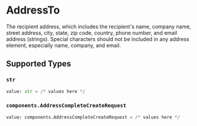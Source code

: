# AddressTo

The recipient address, which includes the recipient's name, company name, street address, city, state, zip code, 
country, phone number, and email address (strings). Special characters should not be included in 
any address element, especially name, company, and email.


## Supported Types

### `str`

```python
value: str = /* values here */
```

### `components.AddressCompleteCreateRequest`

```python
value: components.AddressCompleteCreateRequest = /* values here */
```

